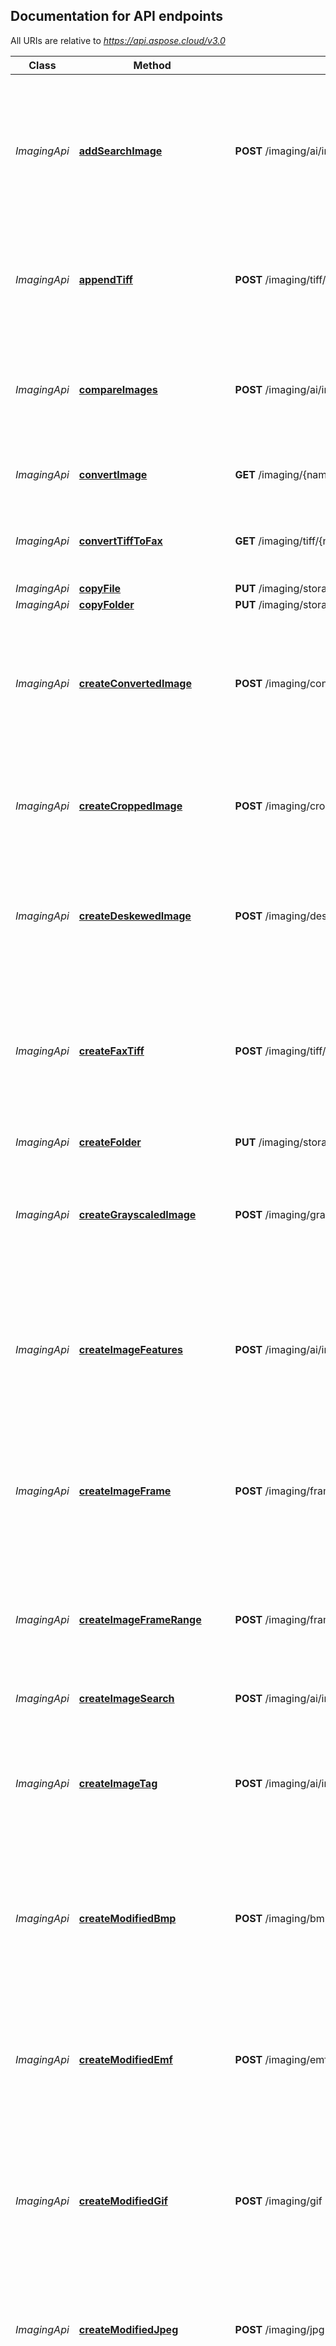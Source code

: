 <a name="documentation-for-api-endpoints"></a>
## Documentation for API endpoints

All URIs are relative to *https://api.aspose.cloud/v3.0*

Class | Method | HTTP request | Description
------------ | ------------- | ------------- | -------------
*ImagingApi* | [**addSearchImage**](ImagingApi.md#addsearchimage) | **POST** /imaging/ai/imageSearch/{searchContextId}/image | Add image and images features to search context. Image data may be passed as zero-indexed multipart/form-data content or as raw body stream.
*ImagingApi* | [**appendTiff**](ImagingApi.md#appendtiff) | **POST** /imaging/tiff/{name}/appendTiff | Appends existing TIFF image to another existing TIFF image (i.e. merges TIFF images).
*ImagingApi* | [**compareImages**](ImagingApi.md#compareimages) | **POST** /imaging/ai/imageSearch/{searchContextId}/compare | Compare two images. Image data may be passed as zero-indexed multipart/form-data content or as raw body stream.
*ImagingApi* | [**convertImage**](ImagingApi.md#convertimage) | **GET** /imaging/{name}/convert | Convert existing image to another format.
*ImagingApi* | [**convertTiffToFax**](ImagingApi.md#converttifftofax) | **GET** /imaging/tiff/{name}/toFax | Update parameters of existing TIFF image accordingly to fax parameters.
*ImagingApi* | [**copyFile**](ImagingApi.md#copyfile) | **PUT** /imaging/storage/file/copy/{srcPath} | Copy file
*ImagingApi* | [**copyFolder**](ImagingApi.md#copyfolder) | **PUT** /imaging/storage/folder/copy/{srcPath} | Copy folder
*ImagingApi* | [**createConvertedImage**](ImagingApi.md#createconvertedimage) | **POST** /imaging/convert | Convert existing image to another format. Image data is passed as zero-indexed multipart/form-data content or as raw body stream.             
*ImagingApi* | [**createCroppedImage**](ImagingApi.md#createcroppedimage) | **POST** /imaging/crop | Crop an image. Image data is passed as zero-indexed multipart/form-data content or as raw body stream.
*ImagingApi* | [**createDeskewedImage**](ImagingApi.md#createdeskewedimage) | **POST** /imaging/deskew | Deskew an image. Image data is passed as zero-indexed multipart/form-data content or as raw body stream.
*ImagingApi* | [**createFaxTiff**](ImagingApi.md#createfaxtiff) | **POST** /imaging/tiff/toFax | Update parameters of TIFF image accordingly to fax parameters. Image data is passed as zero-indexed multipart/form-data content or as raw body stream.
*ImagingApi* | [**createFolder**](ImagingApi.md#createfolder) | **PUT** /imaging/storage/folder/{path} | Create the folder
*ImagingApi* | [**createGrayscaledImage**](ImagingApi.md#creategrayscaledimage) | **POST** /imaging/grayscale | Grayscales an image. Image data is passed as zero-indexed multipart/form-data content or as raw body stream.
*ImagingApi* | [**createImageFeatures**](ImagingApi.md#createimagefeatures) | **POST** /imaging/ai/imageSearch/{searchContextId}/features | Extract images features and add them to search context. Image data may be passed as zero-indexed multipart/form-data content or as raw body stream.
*ImagingApi* | [**createImageFrame**](ImagingApi.md#createimageframe) | **POST** /imaging/frames/{frameId} | Get separate frame from existing image. Image data is passed as zero-indexed multipart/form-data content or as raw body stream.
*ImagingApi* | [**createImageFrameRange**](ImagingApi.md#createimageframerange) | **POST** /imaging/frames/range | Get frames range from existing image. Image data is passed as zero-indexed multipart/form-data content or as raw body stream.
*ImagingApi* | [**createImageSearch**](ImagingApi.md#createimagesearch) | **POST** /imaging/ai/imageSearch/create | Create new search context.
*ImagingApi* | [**createImageTag**](ImagingApi.md#createimagetag) | **POST** /imaging/ai/imageSearch/{searchContextId}/addTag | Add tag and reference image to search context. Image data is passed as zero-indexed multipart/form-data content or as raw body stream.
*ImagingApi* | [**createModifiedBmp**](ImagingApi.md#createmodifiedbmp) | **POST** /imaging/bmp | Update parameters of BMP image. Image data is passed as zero-indexed multipart/form-data content or as raw body stream.
*ImagingApi* | [**createModifiedEmf**](ImagingApi.md#createmodifiedemf) | **POST** /imaging/emf | Process existing EMF imaging using given parameters. Image data is passed as zero-indexed multipart/form-data content or as raw body stream.
*ImagingApi* | [**createModifiedGif**](ImagingApi.md#createmodifiedgif) | **POST** /imaging/gif | Update parameters of GIF image. Image data is passed as zero-indexed multipart/form-data content or as raw body stream.
*ImagingApi* | [**createModifiedJpeg**](ImagingApi.md#createmodifiedjpeg) | **POST** /imaging/jpg | Update parameters of JPEG image. Image data is passed as zero-indexed multipart/form-data content or as raw body stream.
*ImagingApi* | [**createModifiedJpeg2000**](ImagingApi.md#createmodifiedjpeg2000) | **POST** /imaging/jpg2000 | Update parameters of JPEG2000 image. Image data is passed as zero-indexed multipart/form-data content or as raw body stream.
*ImagingApi* | [**createModifiedPsd**](ImagingApi.md#createmodifiedpsd) | **POST** /imaging/psd | Update parameters of PSD image. Image data is passed as zero-indexed multipart/form-data content or as raw body stream.
*ImagingApi* | [**createModifiedSvg**](ImagingApi.md#createmodifiedsvg) | **POST** /imaging/svg | Update parameters of SVG image. Image data is passed as zero-indexed multipart/form-data content or as raw body stream.
*ImagingApi* | [**createModifiedTiff**](ImagingApi.md#createmodifiedtiff) | **POST** /imaging/tiff | Update parameters of TIFF image. Image data is passed as zero-indexed multipart/form-data content or as raw body stream.
*ImagingApi* | [**createModifiedWebP**](ImagingApi.md#createmodifiedwebp) | **POST** /imaging/webp | Update parameters of WEBP image. Image data is passed as zero-indexed multipart/form-data content or as raw body stream.
*ImagingApi* | [**createModifiedWmf**](ImagingApi.md#createmodifiedwmf) | **POST** /imaging/wmf | Process existing WMF image using given parameters. Image data is passed as zero-indexed multipart/form-data content or as raw body stream.
*ImagingApi* | [**createObjectBounds**](ImagingApi.md#createobjectbounds) | **POST** /imaging/ai/objectdetection/bounds | Detects objects bounds. Image data is passed as zero-indexed multipart/form-data content or as raw body stream.
*ImagingApi* | [**createResizedImage**](ImagingApi.md#createresizedimage) | **POST** /imaging/resize | Resize an image. Image data is passed as zero-indexed multipart/form-data content or as raw body stream.
*ImagingApi* | [**createRotateFlippedImage**](ImagingApi.md#createrotateflippedimage) | **POST** /imaging/rotateflip | Rotate and/or flip an image. Image data is passed as zero-indexed multipart/form-data content or as raw body stream.
*ImagingApi* | [**createUpdatedImage**](ImagingApi.md#createupdatedimage) | **POST** /imaging/updateImage | Perform scaling, cropping and flipping of an image in a single request. Image data is passed as zero-indexed multipart/form-data content or as raw body stream.
*ImagingApi* | [**createVisualObjectBounds**](ImagingApi.md#createvisualobjectbounds) | **POST** /imaging/ai/objectdetection/visualbounds | Detects objects bounds and draw them on the original image. Image data is passed as zero-indexed multipart/form-data content or as raw body stream
*ImagingApi* | [**createWebSiteImageFeatures**](ImagingApi.md#createwebsiteimagefeatures) | **POST** /imaging/ai/imageSearch/{searchContextId}/features/web | Extract images features from web page and add them to search context
*ImagingApi* | [**cropImage**](ImagingApi.md#cropimage) | **GET** /imaging/{name}/crop | Crop an existing image.
*ImagingApi* | [**deleteFile**](ImagingApi.md#deletefile) | **DELETE** /imaging/storage/file/{path} | Delete file
*ImagingApi* | [**deleteFolder**](ImagingApi.md#deletefolder) | **DELETE** /imaging/storage/folder/{path} | Delete folder
*ImagingApi* | [**deleteImageFeatures**](ImagingApi.md#deleteimagefeatures) | **DELETE** /imaging/ai/imageSearch/{searchContextId}/features | Deletes image features from search context.
*ImagingApi* | [**deleteImageSearch**](ImagingApi.md#deleteimagesearch) | **DELETE** /imaging/ai/imageSearch/{searchContextId} | Deletes the search context.
*ImagingApi* | [**deleteSearchImage**](ImagingApi.md#deletesearchimage) | **DELETE** /imaging/ai/imageSearch/{searchContextId}/image | Delete image and images features from search context
*ImagingApi* | [**deskewImage**](ImagingApi.md#deskewimage) | **GET** /imaging/{name}/deskew | Deskew an existing image.
*ImagingApi* | [**downloadFile**](ImagingApi.md#downloadfile) | **GET** /imaging/storage/file/{path} | Download file
*ImagingApi* | [**extractImageFeatures**](ImagingApi.md#extractimagefeatures) | **GET** /imaging/ai/imageSearch/{searchContextId}/image2features | Extract features from image without adding to search context. Image data may be passed as zero-indexed multipart/form-data content or as raw body stream.
*ImagingApi* | [**extractImageFrameProperties**](ImagingApi.md#extractimageframeproperties) | **POST** /imaging/frames/{frameId}/properties | Get separate frame properties of existing image. Image data is passed as zero-indexed multipart/form-data content or as raw body stream.
*ImagingApi* | [**extractImageProperties**](ImagingApi.md#extractimageproperties) | **POST** /imaging/properties | Get properties of an image. Image data is passed as zero-indexed multipart/form-data content or as raw body stream.
*ImagingApi* | [**filterEffectImage**](ImagingApi.md#filtereffectimage) | **PUT** /imaging/{name}/filterEffect | Apply filtering effects to an existing image.
*ImagingApi* | [**findImageDuplicates**](ImagingApi.md#findimageduplicates) | **GET** /imaging/ai/imageSearch/{searchContextId}/findDuplicates | Find images duplicates.
*ImagingApi* | [**findImagesByTags**](ImagingApi.md#findimagesbytags) | **POST** /imaging/ai/imageSearch/{searchContextId}/findByTags | Find images by tags. Tags JSON string is passed as zero-indexed multipart/form-data content or as raw body stream.
*ImagingApi* | [**findSimilarImages**](ImagingApi.md#findsimilarimages) | **GET** /imaging/ai/imageSearch/{searchContextId}/findSimilar | Find similar images. Image data may be passed as zero-indexed multipart/form-data content or as raw body stream.
*ImagingApi* | [**getDiscUsage**](ImagingApi.md#getdiscusage) | **GET** /imaging/storage/disc | Get disc usage
*ImagingApi* | [**getFileVersions**](ImagingApi.md#getfileversions) | **GET** /imaging/storage/version/{path} | Get file versions
*ImagingApi* | [**getFilesList**](ImagingApi.md#getfileslist) | **GET** /imaging/storage/folder/{path} | Get all files and folders within a folder
*ImagingApi* | [**getImageFeatures**](ImagingApi.md#getimagefeatures) | **GET** /imaging/ai/imageSearch/{searchContextId}/features | Gets image features from search context.
*ImagingApi* | [**getImageFrame**](ImagingApi.md#getimageframe) | **GET** /imaging/{name}/frames/{frameId} | Get separate frame from existing image.
*ImagingApi* | [**getImageFrameProperties**](ImagingApi.md#getimageframeproperties) | **GET** /imaging/{name}/frames/{frameId}/properties | Get separate frame properties of existing image.
*ImagingApi* | [**getImageFrameRange**](ImagingApi.md#getimageframerange) | **GET** /imaging/{name}/frames/range | Get frames range from existing image.
*ImagingApi* | [**getImageProperties**](ImagingApi.md#getimageproperties) | **GET** /imaging/{name}/properties | Get properties of an image.
*ImagingApi* | [**getImageSearchStatus**](ImagingApi.md#getimagesearchstatus) | **GET** /imaging/ai/imageSearch/{searchContextId}/status | Gets the search context status.
*ImagingApi* | [**getObjectBounds**](ImagingApi.md#getobjectbounds) | **GET** /imaging/ai/objectdetection/{name}/bounds | Detects objects&#39; bounds
*ImagingApi* | [**getSearchImage**](ImagingApi.md#getsearchimage) | **GET** /imaging/ai/imageSearch/{searchContextId}/image | Get image from search context
*ImagingApi* | [**getVisualObjectBounds**](ImagingApi.md#getvisualobjectbounds) | **GET** /imaging/ai/objectdetection/{name}/visualbounds | Detects objects bounds and draw them on the original image
*ImagingApi* | [**grayscaleImage**](ImagingApi.md#grayscaleimage) | **GET** /imaging/{name}/grayscale | Grayscale an existing image.
*ImagingApi* | [**modifyBmp**](ImagingApi.md#modifybmp) | **GET** /imaging/{name}/bmp | Update parameters of existing BMP image.
*ImagingApi* | [**modifyEmf**](ImagingApi.md#modifyemf) | **GET** /imaging/{name}/emf | Process existing EMF imaging using given parameters.
*ImagingApi* | [**modifyGif**](ImagingApi.md#modifygif) | **GET** /imaging/{name}/gif | Update parameters of existing GIF image.
*ImagingApi* | [**modifyJpeg**](ImagingApi.md#modifyjpeg) | **GET** /imaging/{name}/jpg | Update parameters of existing JPEG image.
*ImagingApi* | [**modifyJpeg2000**](ImagingApi.md#modifyjpeg2000) | **GET** /imaging/{name}/jpg2000 | Update parameters of existing JPEG2000 image.
*ImagingApi* | [**modifyPsd**](ImagingApi.md#modifypsd) | **GET** /imaging/{name}/psd | Update parameters of existing PSD image.
*ImagingApi* | [**modifySvg**](ImagingApi.md#modifysvg) | **GET** /imaging/{name}/svg | Update parameters of existing SVG image.
*ImagingApi* | [**modifyTiff**](ImagingApi.md#modifytiff) | **GET** /imaging/{name}/tiff | Update parameters of existing TIFF image.
*ImagingApi* | [**modifyWebP**](ImagingApi.md#modifywebp) | **GET** /imaging/{name}/webp | Update parameters of existing WEBP image.
*ImagingApi* | [**modifyWmf**](ImagingApi.md#modifywmf) | **GET** /imaging/{name}/wmf | Process existing WMF image using given parameters.
*ImagingApi* | [**moveFile**](ImagingApi.md#movefile) | **PUT** /imaging/storage/file/move/{srcPath} | Move file
*ImagingApi* | [**moveFolder**](ImagingApi.md#movefolder) | **PUT** /imaging/storage/folder/move/{srcPath} | Move folder
*ImagingApi* | [**objectExists**](ImagingApi.md#objectexists) | **GET** /imaging/storage/exist/{path} | Check if file or folder exists
*ImagingApi* | [**resizeImage**](ImagingApi.md#resizeimage) | **GET** /imaging/{name}/resize | Resize an existing image.
*ImagingApi* | [**rotateFlipImage**](ImagingApi.md#rotateflipimage) | **GET** /imaging/{name}/rotateflip | Rotate and/or flip an existing image.
*ImagingApi* | [**storageExists**](ImagingApi.md#storageexists) | **GET** /imaging/storage/{storageName}/exist | Check if storage exists
*ImagingApi* | [**updateImage**](ImagingApi.md#updateimage) | **GET** /imaging/{name}/updateImage | Perform scaling, cropping and flipping of an existing image in a single request.
*ImagingApi* | [**updateImageFeatures**](ImagingApi.md#updateimagefeatures) | **PUT** /imaging/ai/imageSearch/{searchContextId}/features | Update images features in search context. Image data may be passed as zero-indexed multipart/form-data content or as raw body stream.
*ImagingApi* | [**updateSearchImage**](ImagingApi.md#updatesearchimage) | **PUT** /imaging/ai/imageSearch/{searchContextId}/image | Update image and images features in search context. Image data may be passed as zero-indexed multipart/form-data content or as raw body stream.
*ImagingApi* | [**uploadFile**](ImagingApi.md#uploadfile) | **PUT** /imaging/storage/file/{path} | Upload file


<a name="documentation-for-models"></a>
## Documentation for Models

 - [com.aspose.imaging.cloud.sdk.model.BmpProperties](BmpProperties.md)
 - [com.aspose.imaging.cloud.sdk.model.DetectedObject](DetectedObject.md)
 - [com.aspose.imaging.cloud.sdk.model.DetectedObjectList](DetectedObjectList.md)
 - [com.aspose.imaging.cloud.sdk.model.DicomProperties](DicomProperties.md)
 - [com.aspose.imaging.cloud.sdk.model.DiscUsage](DiscUsage.md)
 - [com.aspose.imaging.cloud.sdk.model.DjvuProperties](DjvuProperties.md)
 - [com.aspose.imaging.cloud.sdk.model.DngProperties](DngProperties.md)
 - [com.aspose.imaging.cloud.sdk.model.Error](Error.md)
 - [com.aspose.imaging.cloud.sdk.model.ErrorDetails](ErrorDetails.md)
 - [com.aspose.imaging.cloud.sdk.model.ExifData](ExifData.md)
 - [com.aspose.imaging.cloud.sdk.model.FileVersions](FileVersions.md)
 - [com.aspose.imaging.cloud.sdk.model.FilesList](FilesList.md)
 - [com.aspose.imaging.cloud.sdk.model.FilesUploadResult](FilesUploadResult.md)
 - [com.aspose.imaging.cloud.sdk.model.FilterPropertiesBase](FilterPropertiesBase.md)
 - [com.aspose.imaging.cloud.sdk.model.GifProperties](GifProperties.md)
 - [com.aspose.imaging.cloud.sdk.model.ImageDuplicates](ImageDuplicates.md)
 - [com.aspose.imaging.cloud.sdk.model.ImageDuplicatesSet](ImageDuplicatesSet.md)
 - [com.aspose.imaging.cloud.sdk.model.ImageFeatures](ImageFeatures.md)
 - [com.aspose.imaging.cloud.sdk.model.ImagingResponse](ImagingResponse.md)
 - [com.aspose.imaging.cloud.sdk.model.Jpeg2000Properties](Jpeg2000Properties.md)
 - [com.aspose.imaging.cloud.sdk.model.JpegProperties](JpegProperties.md)
 - [com.aspose.imaging.cloud.sdk.model.ObjectExist](ObjectExist.md)
 - [com.aspose.imaging.cloud.sdk.model.OdgMetadata](OdgMetadata.md)
 - [com.aspose.imaging.cloud.sdk.model.OdgPage](OdgPage.md)
 - [com.aspose.imaging.cloud.sdk.model.OdgProperties](OdgProperties.md)
 - [com.aspose.imaging.cloud.sdk.model.PngProperties](PngProperties.md)
 - [com.aspose.imaging.cloud.sdk.model.PsdProperties](PsdProperties.md)
 - [com.aspose.imaging.cloud.sdk.model.Rectangle](Rectangle.md)
 - [com.aspose.imaging.cloud.sdk.model.SearchContextStatus](SearchContextStatus.md)
 - [com.aspose.imaging.cloud.sdk.model.SearchResult](SearchResult.md)
 - [com.aspose.imaging.cloud.sdk.model.SearchResultsSet](SearchResultsSet.md)
 - [com.aspose.imaging.cloud.sdk.model.StorageExist](StorageExist.md)
 - [com.aspose.imaging.cloud.sdk.model.StorageFile](StorageFile.md)
 - [com.aspose.imaging.cloud.sdk.model.SvgProperties](SvgProperties.md)
 - [com.aspose.imaging.cloud.sdk.model.TiffFrame](TiffFrame.md)
 - [com.aspose.imaging.cloud.sdk.model.TiffOptions](TiffOptions.md)
 - [com.aspose.imaging.cloud.sdk.model.TiffProperties](TiffProperties.md)
 - [com.aspose.imaging.cloud.sdk.model.WebPProperties](WebPProperties.md)
 - [com.aspose.imaging.cloud.sdk.model.BigRectangularFilterProperties](BigRectangularFilterProperties.md)
 - [com.aspose.imaging.cloud.sdk.model.BilateralSmoothingFilterProperties](BilateralSmoothingFilterProperties.md)
 - [com.aspose.imaging.cloud.sdk.model.ConvolutionFilterProperties](ConvolutionFilterProperties.md)
 - [com.aspose.imaging.cloud.sdk.model.DeconvolutionFilterProperties](DeconvolutionFilterProperties.md)
 - [com.aspose.imaging.cloud.sdk.model.FileVersion](FileVersion.md)
 - [com.aspose.imaging.cloud.sdk.model.JpegExifData](JpegExifData.md)
 - [com.aspose.imaging.cloud.sdk.model.MedianFilterProperties](MedianFilterProperties.md)
 - [com.aspose.imaging.cloud.sdk.model.SmallRectangularFilterProperties](SmallRectangularFilterProperties.md)
 - [com.aspose.imaging.cloud.sdk.model.GaussWienerFilterProperties](GaussWienerFilterProperties.md)
 - [com.aspose.imaging.cloud.sdk.model.GaussianBlurFilterProperties](GaussianBlurFilterProperties.md)
 - [com.aspose.imaging.cloud.sdk.model.MotionWienerFilterProperties](MotionWienerFilterProperties.md)
 - [com.aspose.imaging.cloud.sdk.model.SharpenFilterProperties](SharpenFilterProperties.md)

